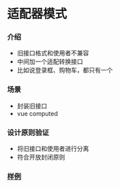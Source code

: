# 适配器模式
### 介绍
- 旧接口格式和使用者不兼容
- 中间加一个适配转换接口
- 比如说登录框、购物车，都只有一个

### 场景
- 封装旧接口
- vue computed

### 设计原则验证
- 将旧接口和使用者进行分离
- 符合开放封闭原则

### [样例](https://github.com/liao123-git/Design_Pattern/blob/main/%E9%80%82%E9%85%8D%E5%99%A8%E6%A8%A1%E5%BC%8F/src/index.js "样例")